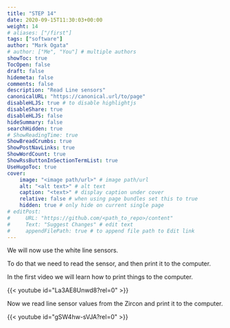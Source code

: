 ```yaml
---
title: "STEP 14"
date: 2020-09-15T11:30:03+00:00
weight: 14
# aliases: ["/first"]
tags: ["software"]
author: "Mark Ogata"
# author: ["Me", "You"] # multiple authors
showToc: true
TocOpen: false
draft: false
hidemeta: false
comments: false
description: "Read Line sensors"
canonicalURL: "https://canonical.url/to/page"
disableHLJS: true # to disable highlightjs
disableShare: true
disableHLJS: false
hideSummary: false
searchHidden: true
# ShowReadingTime: true
ShowBreadCrumbs: true
ShowPostNavLinks: true
ShowWordCount: true
ShowRssButtonInSectionTermList: true
UseHugoToc: true
cover:
    image: "<image path/url>" # image path/url
    alt: "<alt text>" # alt text
    caption: "<text>" # display caption under cover
    relative: false # when using page bundles set this to true
    hidden: true # only hide on current single page
# editPost:
#     URL: "https://github.com/<path_to_repo>/content"
#     Text: "Suggest Changes" # edit text
#     appendFilePath: true # to append file path to Edit link
---
```


We will now use the white line sensors.

To do that we need to read the sensor, and then print it to the computer.

In the first video we will learn how to print things to the computer.

{{< youtube id="La3AE8Unwd8?rel=0" >}}


Now we read line sensor values from the Zircon and print it to the computer.

{{< youtube id="gSW4hw-sVJA?rel=0" >}}






